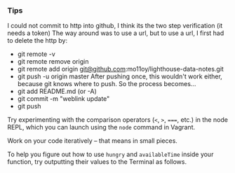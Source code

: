 ### Tips

I could not commit to http into github, I think its the two step verification (it needs a token) The way around was to use a url, but to use a url, I first had to delete the http by:

* git remote -v
* git remote remove origin
* git remote add origin git@github.com:mo11oy/lighthouse-data-notes.git
* git push -u origin master
After pushing once, this wouldn't work either, because git knows where to push.
So the process becomes...
* git add README.md (or -A)
* git commit -m "weblink update"
* git push


Try experimenting with the comparison operators (`<`, `>`, `===`, etc.) in the node REPL, which you can launch using the `node` command in Vagrant.

Work on your code iteratively – that means in small pieces. 

To help you figure out how to use `hungry` and `availableTime` inside your function, try outputting their values to the Terminal as follows.

